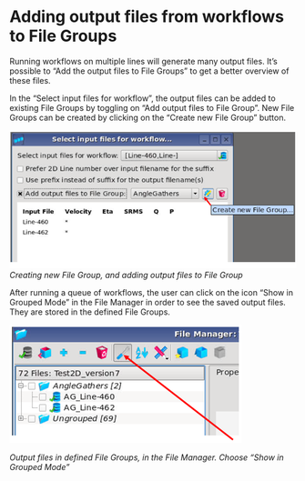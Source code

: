 # Adding output files from workflows to File Groups

Running workflows on multiple lines will generate many output files. It’s possible to “Add the output files to File Groups” to get a better overview of these files.

In the “Select input files for workflow”, the output files can be added to existing File Groups by toggling on “Add output files to File Group”. New File Groups can be created by clicking on the “Create new File Group” button.

![](../../.gitbook/assets/053_workflow.png)  
_Creating new File Group, and adding output files to File Group_

After running a queue of workflows, the user can click on the icon “Show in Grouped Mode” in the File Manager in order to see the saved output files. They are stored in the defined File Groups.

![](../../.gitbook/assets/054_workflow.png)

_Output files in defined File Groups, in the File Manager. Choose “Show in Grouped Mode”_

